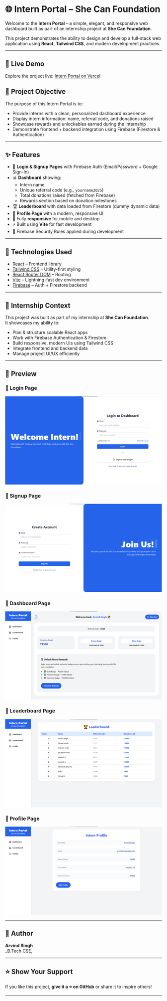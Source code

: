 # 🌐 Intern Portal – She Can Foundation

Welcome to the **Intern Portal** – a simple, elegant, and responsive web dashboard built as part of an internship project at **She Can Foundation**.

This project demonstrates the ability to design and develop a full-stack web application using **React**, **Tailwind CSS**, and modern development practices.

---
## 🔗 Live Demo

Explore the project live: [Intern Portal on Vercel](https://intern-portal-five.vercel.app/)


## 🎯 Project Objective

The purpose of this Intern Portal is to:

- Provide interns with a clean, personalized dashboard experience  
- Display intern information: name, referral code, and donations raised  
- Showcase rewards and unlockables earned during the internship  
- Demonstrate frontend + backend integration using Firebase (Firestore & Authentication)

---

## ✨ Features

- 🔐 **Login & Signup Pages** with Firebase Auth (Email/Password + Google Sign-In)  
- 📊 **Dashboard** showing:
  - Intern name
  - Unique referral code (e.g., `yourname2025`)
  - Total donations raised (fetched from Firebase)
  - Rewards section based on donation milestones  
- 🏆 **Leaderboard** with data loaded from Firestore (dummy dynamic data)  
- 👤 **Profile Page** with a modern, responsive UI  
- 📱 Fully **responsive** for mobile and desktop  
- ⚡ Built using **Vite** for fast development  
- 🔐 Firebase Security Rules applied during development

---

## 🚀 Technologies Used

- [React](https://reactjs.org/) – Frontend library  
- [Tailwind CSS](https://tailwindcss.com/) – Utility-first styling  
- [React Router DOM](https://reactrouter.com/) – Routing  
- [Vite](https://vitejs.dev/) – Lightning-fast dev environment  
- [Firebase](https://firebase.google.com/) – Auth + Firestore backend  

---

## 💼 Internship Context

This project was built as part of my internship at **She Can Foundation**.  
It showcases my ability to:

- Plan & structure scalable React apps  
- Work with Firebase Authentication & Firestore  
- Build responsive, modern UIs using Tailwind CSS  
- Integrate frontend and backend data  
- Manage project UI/UX efficiently

---


## 📸 Preview

### 🔹 Login Page

![Sign in](src/assets/sign-in.png)

### 🔹 Signup Page

![Sign up](src/assets/sign-up.png)

### 🔹 Dashboard Page

![Dashboard](src/assets/Dashboard.png)

### 🔹 Leaderboard Page

![Leaderboard](src/assets/leaderboard.png)

### 🔹 Profile Page

![Profile](src/assets/profile-page.png)

---

## 👤 Author

**Arvind Singh**  
_B.Tech CSE,

---

## ⭐ Show Your Support

If you like this project, **give it a ⭐ on GitHub** or share it to inspire others!

---

